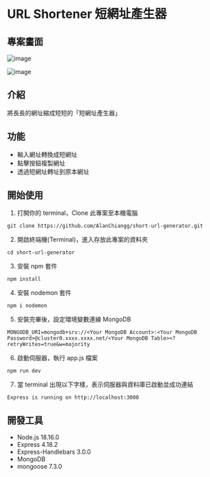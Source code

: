 # URL Shortener 短網址產生器

## 專案畫面

![image](https://github.com/AlanChiangg/short-url-generator\public\image\img1.jpg)

![image](https://github.com/short-url-generator\public\image\img2.jpg)

## 介紹

將長長的網址縮成短短的「短網址產生器」

## 功能

- 輸入網址轉換成短網址
- 點擊按鈕複製網址
- 透過短網址轉址到原本網址

## 開始使用

1. 打開你的 terminal，Clone 此專案至本機電腦

```
git clone https://github.com/AlanChiangg/short-url-generator.git
```

2. 開啟終端機(Terminal)，進入存放此專案的資料夾

```
cd short-url-generator
```

3. 安裝 npm 套件

```
npm install
```

4. 安裝 nodemon 套件

```
npm i nodemon 
```

5. 安裝完畢後，設定環境變數連線 MongoDB

```   
MONGODB_URI=mongodb+srv://<Your MongoDB Account>:<Your MongoDB Password>@cluster0.xxxx.xxxx.net/<Your MongoDB Table><?retryWrites=true&w=majority
```

6. 啟動伺服器，執行 app.js 檔案

```
npm run dev
```

7. 當 terminal 出現以下字樣，表示伺服器與資料庫已啟動並成功連結

```
Express is running on http://localhost:3000
```

## 開發工具

- Node.js 18.16.0
- Express 4.18.2
- Express-Handlebars 3.0.0
- MongoDB
- mongoose 7.3.0